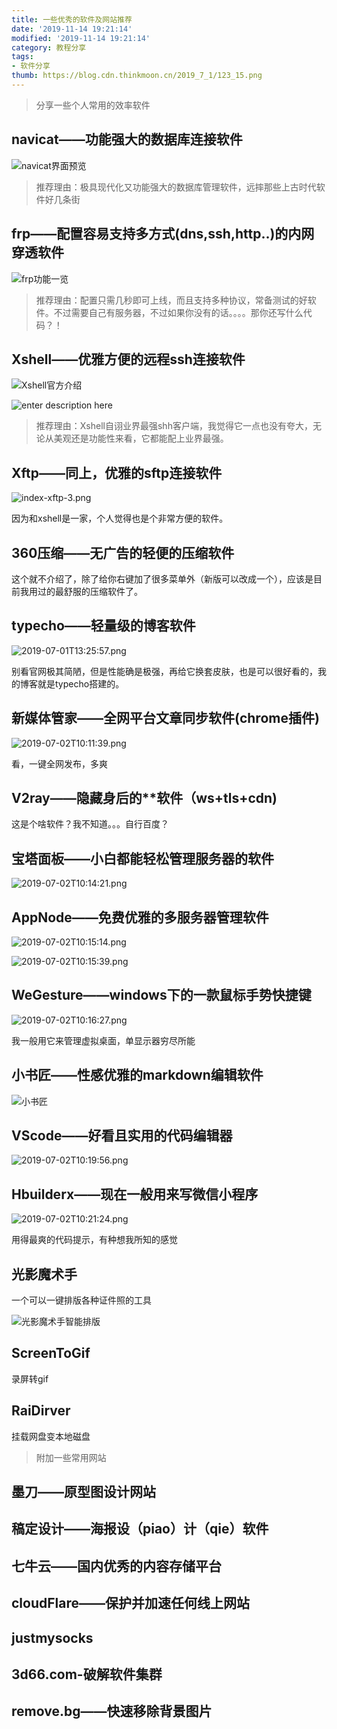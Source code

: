 ```yaml
---
title: 一些优秀的软件及网站推荐
date: '2019-11-14 19:21:14'
modified: '2019-11-14 19:21:14'
category: 教程分享
tags:
- 软件分享
thumb: https://blog.cdn.thinkmoon.cn/2019_7_1/123_15.png
---
```


> 分享一些个人常用的效率软件
## navicat——功能强大的数据库连接软件

![navicat界面预览](https://blog.cdn.thinkmoon.cn/2019_7_1/02.Product_01_Premium_Windows_01_Mainscreen.png)

> 推荐理由：极具现代化又功能强大的数据库管理软件，远摔那些上古时代软件好几条街

## frp——配置容易支持多方式(dns,ssh,http..)的内网穿透软件

![frp功能一览](https://blog.cdn.thinkmoon.cn/2019_7_1/1561974722973.png)

> 推荐理由：配置只需几秒即可上线，而且支持多种协议，常备测试的好软件。不过需要自己有服务器，不过如果你没有的话。。。。那你还写什么代码？！

## Xshell——优雅方便的远程ssh连接软件

![Xshell官方介绍](https://blog.cdn.thinkmoon.cn/2019_7_1/1561974900401.png)

![enter description here](https://blog.cdn.thinkmoon.cn/2019_7_1/xshell-screenshot-2.png)

> 推荐理由：Xshell自诩业界最强shh客户端，我觉得它一点也没有夸大，无论从美观还是功能性来看，它都能配上业界最强。

## Xftp——同上，优雅的sftp连接软件

![index-xftp-3.png][1]

因为和xshell是一家，个人觉得也是个非常方便的软件。

## 360压缩——无广告的轻便的压缩软件
这个就不介绍了，除了给你右键加了很多菜单外（新版可以改成一个），应该是目前我用过的最舒服的压缩软件了。

## typecho——轻量级的博客软件

![2019-07-01T13:25:57.png][2]

别看官网极其简陋，但是性能确是极强，再给它换套皮肤，也是可以很好看的，我的博客就是typecho搭建的。

## 新媒体管家——全网平台文章同步软件(chrome插件)
![2019-07-02T10:11:39.png][3]

看，一键全网发布，多爽

## V2ray——隐藏身后的**软件（ws+tls+cdn)
这是个啥软件？我不知道。。。自行百度？

## 宝塔面板——小白都能轻松管理服务器的软件
![2019-07-02T10:14:21.png][4]

## AppNode——免费优雅的多服务器管理软件
![2019-07-02T10:15:14.png][5]
![2019-07-02T10:15:39.png][6]

## WeGesture——windows下的一款鼠标手势快捷键
![2019-07-02T10:16:27.png][7]
我一般用它来管理虚拟桌面，单显示器穷尽所能

## 小书匠——性感优雅的markdown编辑软件
![小书匠][8]

## VScode——好看且实用的代码编辑器
![2019-07-02T10:19:56.png][9]

## Hbuilderx——现在一般用来写微信小程序
![2019-07-02T10:21:24.png][10]

用得最爽的代码提示，有种想我所知的感觉

## 光影魔术手

一个可以一键排版各种证件照的工具

![光影魔术手智能排版][11]

## ScreenToGif
录屏转gif

## RaiDirver
挂载网盘变本地磁盘

> 附加一些常用网站

## 墨刀——原型图设计网站
## 稿定设计——海报设（piao）计（qie）软件
## 七牛云——国内优秀的内容存储平台
## cloudFlare——保护并加速任何线上网站
## justmysocks
## 3d66.com-破解软件集群
## remove.bg——快速移除背景图片


  [1]: http://blog.cdn.thinkmoon.cn/blog/typecho/index-xftp-3.png
  [2]: https://blog.cdn.thinkmoon.cn/blog/typecho/typecho.png
  [3]: https://blog.cdn.thinkmoon.cn/blog/typecho/2019-07-02T10:11:39.png
  [4]: https://blog.cdn.thinkmoon.cn/blog/typecho/2019-07-02T10:14:21.png
  [5]: https://blog.cdn.thinkmoon.cn/blog/typecho/2019-07-02T10:15:14.png
  [6]: https://blog.cdn.thinkmoon.cn/blog/typecho/2019-07-02T10:15:39.png
  [7]: https://blog.cdn.thinkmoon.cn/blog/typecho/2019-07-02T10:16:27.png
  [8]: https://blog.cdn.thinkmoon.cn/%E5%B0%8F%E4%B9%A6%E5%8C%A0/2017_12/1514090290646.jpg
  [9]: https://blog.cdn.thinkmoon.cn/blog/typecho/2019-07-02T10:19:56.png
  [10]: https://blog.cdn.thinkmoon.cn/blog/typecho/2019-07-02T10:21:24.png
  [11]: https://blog.cdn.thinkmoon.cn/blog/typecho/2019-10-09T09:06:33.png